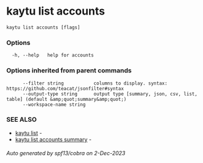 # kaytu list accounts



```
kaytu list accounts [flags]
```

### Options

```
  -h, --help   help for accounts
```

### Options inherited from parent commands

```
      --filter string           columns to display. syntax: https://github.com/teacat/jsonfilter#syntax
      --output-type string      output type [summary, json, csv, list, table] (default &amp;quot;summary&amp;quot;)
      --workspace-name string   
```

### SEE ALSO

* [kaytu list](kaytu_list)	 - 
* [kaytu list accounts summary](kaytu_list_accounts_summary)	 - 

###### Auto generated by spf13/cobra on 2-Dec-2023
